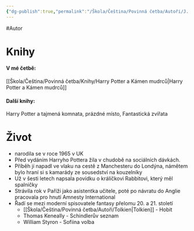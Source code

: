 ```yaml
---
{"dg-publish":true,"permalink":"/Škola/Čeština/Povinná četba/Autoři/J. K. Rowlingová/","created":"2024-03-18T20:55:30.267+01:00","updated":"2024-03-13T18:22:56.054+01:00"}
---
```


#Autor 
# Knihy
#### V mé četbě:
[[Škola/Čeština/Povinná četba/Knihy/Harry Potter a Kámen mudrců\|Harry Potter a Kámen mudrců]]
#### Další knihy:
Harry Potter a tajmená komnata, prázdné místo, Fantastická zvířata
# Život
- narodila se v roce 1965 v UK
- Před vydáním Harryho Pottera žila v chudobě na sociálních dávkách.
- Příběh jí napadl ve vlaku na cestě z Manchesteru do Londýna, námětem bylo hraní si s kamarády ze sousedství na kouzelníky
- Už v šesti letech napsala povídku o králíčkovi Rabbitovi, který měl spalničky
- Strávila rok v Paříži jako asistentka učitele, poté po návratu do Anglie pracovala pro hnutí Amnesty International
- Řadí se mezi moderní spisovatele fantasy přelomu 20. a 21. století
	- [[Škola/Čeština/Povinná četba/Autoři/Tolkien\|Tolkien]] - Hobit
	- Thomas Keneally - Schindlerův seznam
	- William Styron - Sofiina volba

